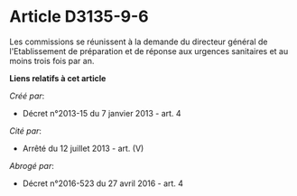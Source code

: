 # Article D3135-9-6

Les commissions se réunissent à la demande du directeur général de l'Etablissement de préparation et de réponse aux urgences
sanitaires et au moins trois fois par an.

**Liens relatifs à cet article**

_Créé par_:

  - Décret n°2013-15 du 7 janvier 2013 - art. 4

_Cité par_:

  - Arrêté du 12 juillet 2013 - art. (V)

_Abrogé par_:

  - Décret n°2016-523 du 27 avril 2016 - art. 4
